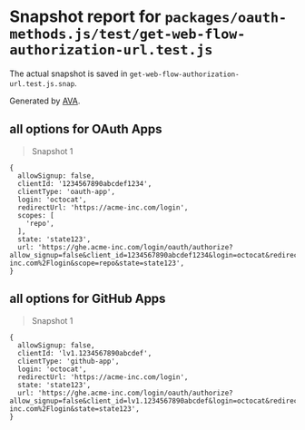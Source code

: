 # Snapshot report for `packages/oauth-methods.js/test/get-web-flow-authorization-url.test.js`

The actual snapshot is saved in `get-web-flow-authorization-url.test.js.snap`.

Generated by [AVA](https://avajs.dev).

## all options for OAuth Apps

> Snapshot 1

    {
      allowSignup: false,
      clientId: '1234567890abcdef1234',
      clientType: 'oauth-app',
      login: 'octocat',
      redirectUrl: 'https://acme-inc.com/login',
      scopes: [
        'repo',
      ],
      state: 'state123',
      url: 'https://ghe.acme-inc.com/login/oauth/authorize?allow_signup=false&client_id=1234567890abcdef1234&login=octocat&redirect_uri=https%3A%2F%2Facme-inc.com%2Flogin&scope=repo&state=state123',
    }

## all options for GitHub Apps

> Snapshot 1

    {
      allowSignup: false,
      clientId: 'lv1.1234567890abcdef',
      clientType: 'github-app',
      login: 'octocat',
      redirectUrl: 'https://acme-inc.com/login',
      state: 'state123',
      url: 'https://ghe.acme-inc.com/login/oauth/authorize?allow_signup=false&client_id=lv1.1234567890abcdef&login=octocat&redirect_uri=https%3A%2F%2Facme-inc.com%2Flogin&state=state123',
    }
